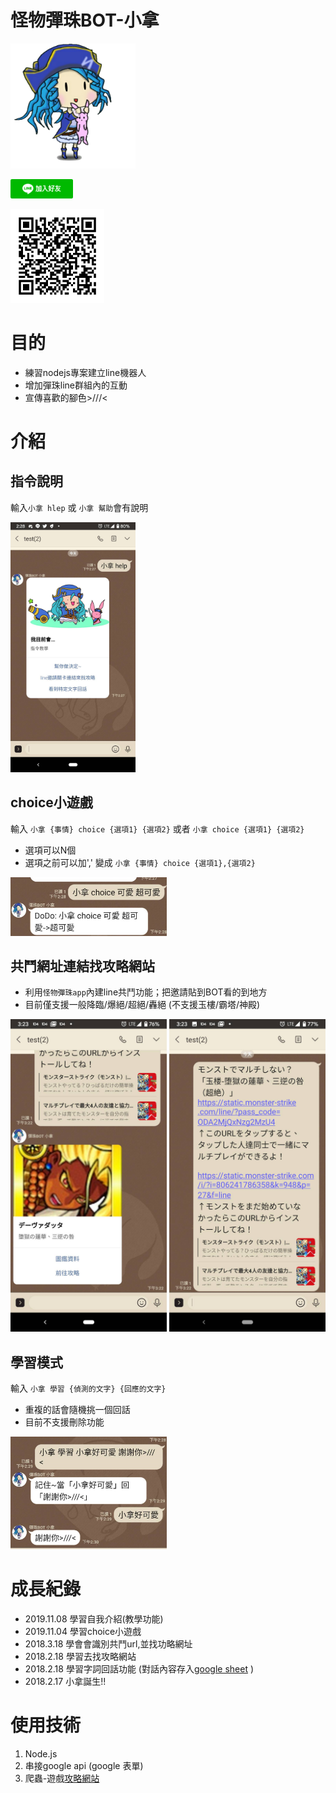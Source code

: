 # 怪物彈珠BOT-小拿


<img src="doc/img/logo.png"  width="200" >

<a href="https://line.me/R/ti/p/%40aku3390y"><img src="doc/img/line1.png"  width="100" ></a>

<img src="doc/img/line2.png"  width="150" >



# 目的
- 練習nodejs專案建立line機器人
- 增加彈珠line群組內的互動
- 宣傳喜歡的腳色>///<

# 介紹

## 指令說明
輸入`小拿 hlep` 或 `小拿 幫助`會有說明

<img src="doc/img/help1.jpg"  width="200" >

## choice小遊戲
輸入 `小拿 {事情} choice {選項1} {選項2}` 或者 `小拿 choice {選項1} {選項2}`

- 選項可以N個
- 選項之前可以加',' 變成 `小拿 {事情} choice {選項1},{選項2}`

<img src="doc/img/help3.jpg"  width="250" >

## 共鬥網址連結找攻略網站

- 利用`怪物彈珠app`內建line共鬥功能；把邀請貼到BOT看的到地方
- 目前僅支援一般降臨/爆絕/超絕/轟絕 (不支援玉樓/霸塔/神殿)

<img src="doc/img/help4-1.jpg"  width="250" > <img src="doc/img/help4-2.jpg"  width="250" >

## 學習模式
輸入 `小拿 學習 {偵測的文字} {回應的文字}`

- 重複的話會隨機挑一個回話
- 目前不支援刪除功能

<img src="doc/img/help2.jpg"  width="250" >

# 成長紀錄
- 2019.11.08	學習自我介紹(教學功能)
- 2019.11.04	學習choice小遊戲
- 2018.3.18		學會會識別共鬥url,並找功略網址
- 2018.2.18		學習去找攻略網站
- 2018.2.18		學習字詞回話功能 (對話內容存入[google sheet](https://docs.google.com/spreadsheets/d/1F_fovnhADVmhZTSKgfslifveEOWdIGMJnkmKQ2P0EJA/edit#gid=758670439) )
- 2018.2.17		小拿誕生!!

# 使用技術
1. Node.js
2. 串接google api (google 表單)
3. 爬蟲-遊戲[攻略網站](https://xn--eckwa2aa3a9c8j8bve9d.gamewith.jp/)
